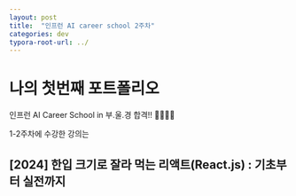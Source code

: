```yaml
---
layout: post
title:  "인프런 AI career school 2주차"
categories: dev
typora-root-url: ../
---
```

# 나의 첫번째 포트폴리오

인프런 AI Career School in 부.울.경 합격!! 👏🏻👏🏻



1-2주차에 수강한 강의는

## [2024] 한입 크기로 잘라 먹는 리액트(React.js) : 기초부터 실전까지    

